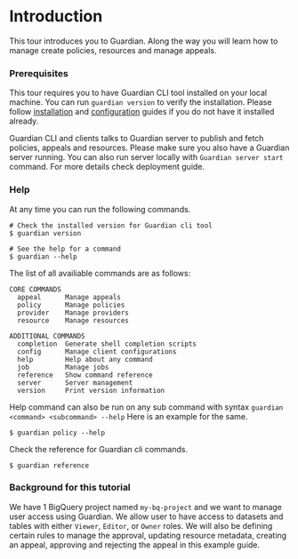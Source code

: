 # Introduction

This tour introduces you to Guardian. Along the way you will learn how to manage create policies, resources and manage appeals.

### Prerequisites

This tour requires you to have Guardian CLI tool installed on your local machine. You can run `guardian version` to verify the installation. Please follow [installation](../installation) and [configuration](./configuration) guides if you do not have it installed already.

Guardian CLI and clients talks to Guardian server to publish and fetch policies, appeals and resources. Please make sure you also have a Guardian server running. You can also run server locally with `Guardian server start` command. For more details check deployment guide.

### Help

At any time you can run the following commands.

```
# Check the installed version for Guardian cli tool
$ guardian version

# See the help for a command
$ guardian --help
```

The list of all availiable commands are as follows:

```text
CORE COMMANDS
  appeal      Manage appeals
  policy      Manage policies
  provider    Manage providers
  resource    Manage resources

ADDITIONAL COMMANDS
  completion  Generate shell completion scripts
  config      Manage client configurations
  help        Help about any command
  job         Manage jobs
  reference   Show command reference
  server      Server management
  version     Print version information
```

Help command can also be run on any sub command with syntax `guardian <command> <subcommand> --help` Here is an example for the same.

```
$ guardian policy --help
```

Check the reference for Guardian cli commands.

```
$ guardian reference
```

### Background for this tutorial

We have 1 BigQuery project named `my-bq-project` and we want to manage user access using Guardian. We allow user to have access to datasets and tables with either `Viewer`, `Editor`, or `Owner` roles. We will also be defining certain rules to manage the approval, updating resource metadata, creating an appeal, approving and rejecting the appeal in this example guide.
